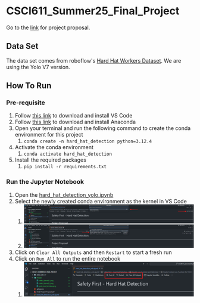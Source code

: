 # CSCI611_Summer25_Final_Project

Go to the [link](https://docs.google.com/document/d/1XkK2IiD0MSFE1cAAt-i77VEGJz4t3srLGbuQ16GiV7c/edit?usp=sharing) for project proposal.

## Data Set

The data set comes from roboflow's [Hard Hat Workers Dataset](https://public.roboflow.com/object-detection/hard-hat-workers). We are using the Yolo V7 version.

## How To Run

### Pre-requisite

1. Follow [this link](https://code.visualstudio.com/Download) to download and install VS Code
1. Follow [this link](https://www.anaconda.com/download) to download and install Anaconda
1. Open your terminal and run the following command to create the conda environment for this project
    1. `conda create -n hard_hat_detection python=3.12.4`
1. Activate the conda environment
    1. `conda activate hard_hat_detection`
1. Install the required packages
    1. `pip install -r requirements.txt`

### Run the Jupyter Notebook

1. Open the [hard_hat_detection_yolo.ipynb](./hard_hat_detection_yolo.ipynb)
1. Select the newly created conda environment as the kernel in VS Code
    1. ![select kernel](./images/select_kernel_1.png)
    1. ![select environment](./images/select_kernel_2.png)
1. Click on `Clear All Outputs` and then `Restart` to start a fresh run
1. Click on `Run All` to run the entire notebook
    1. ![run notebook](./images/run_notebook.png)
